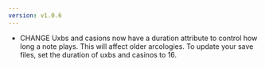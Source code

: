 ```yaml
---
version: v1.0.6
---
```

- <span class="badge badge-pill badge-danger">CHANGE</span> Uxbs and casions now have a duration attribute to control how long a note plays. This will affect older arcologies. To update your save files, set the duration of uxbs and casinos to 16.
